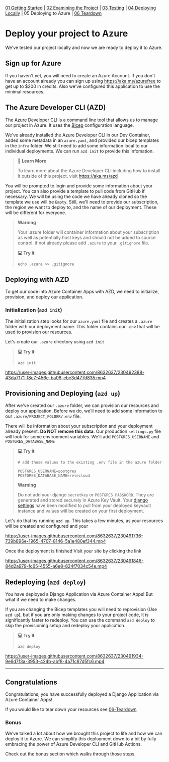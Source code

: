 [01 Getting Started](./README.md) | [02 Examining the Project](./02-examining-project.md) | [03 Testing](./03-testing.md) | [04 Deploying Locally](./04-deploying-locally.md) | 05 Deploying to Azure | [06 Teardown](./06-teardown.md)

# Deploy your project to Azure

We've tested our project locally and now we are ready to deploy it to Azure.

## Sign up for Azure

If you haven't yet, you will need to create an Azure Account. If you don't have an account already you can sign up using <https://aka.ms/azurefree> to get up to $200 in credits. Also we've configured this application to use the minimal resources.

## The Azure Developer CLI (AZD)

The [Azure Developer CLI](https://aka.ms/azd) is a command line tool that allows us to manage our project in Azure. It uses the [Bicep](https://aka.ms/bicep) configuration language.

We've already installed the Azure Developer CLI in our Dev Container, added some metadata in an `azure.yaml`, and provided our bicep templates in the `infra` folder. We still need to add some information local to our individual deployments. We can run `azd init` to provide this infomation.

> **:book: Learn More**
> 
> To learn more about the Azure Developer CLI including how to install it outside of this project, visit <https://aka.ms/azd>

You will be prompted to login and provide some information about your project. You can also provide a template to pull code from GitHub if necessary. We will be using the code we have already cloned so the template we use will be `Empty`. Still, we'll need to provide our subscription, the region we want to deploy to, and the name of our deployment. These will be different for everyone.

> **Warning**
>
>Your .azure folder will container information about your subscription as well as potentially host keys and should not be added to source control.
> if not already please add `.azure` to your `.gitignore` file.
>
> **:computer: Try It**
> ```shell
> echo .azure >> .gitignore
> ```

## Deploying with AZD

To get our code into Azure Container Apps with AZD, we need to initialize, provision, and deploy our application.

### Initialization (`azd init`)

The initialization step looks for our `azure.yaml` file and creates a `.azure` folder with our deployment name. This folder contains our `.env` that will be used to provision our resources.

Let's create our `.azure` directory using `azd init`

> **:computer: Try It**
>
> ```shell
> azd init
> ```

https://user-images.githubusercontent.com/8632637/230492388-43da7171-f8c7-456e-ba08-ebe3d477d835.mp4

## Provisioning and Deploying (`azd up`)

After we've created our `.azure` folder, we can provision our resources and deploy our application. Before we do, we'll need to add some information to our `.azure/PROJECT_FOLDER/.env` file.

There will be information about your subscription and your deployment already present. **Do NOT remove this data**. Our production `settings.py` file will look for some environment variables. We'll add `POSTGRES_USERNAME` and `POSTGRES_DATABASE_NAME`

> **:computer: Try It**
>
> ```shell
> # add these values to the existing .env file in the azure folder
> 
> POSTGRES_USERNAME=postgres
> POSTGRES_DATABASE_NAME=relecloud
>```
>
> **Warning**
> 
> Do not add your django `secretkey` or `POSTGRES_PASSWORD`. They are generated and stored securely in Azure Key Vault. Your [django settings](../demo-code/project/settings.py) have been modified to pull from your deployed keyvault instance and values will be created on your first deployment.

Let's do that by running `azd up`. This takes a few minutes, as your resources will be created and configured and your

https://user-images.githubusercontent.com/8632637/230491736-739b896e-1965-4707-8146-5a1e480ef344.mp4

Once the deployment is finished Visit your site by clicking the link

https://user-images.githubusercontent.com/8632637/230491846-84d2a979-fc65-4555-a6e8-824f7034c54e.mp4

## Redeploying (`azd deploy`)

You have deployed a Django Application via Azure Container Apps! But what if we need to make changes.

If you are changing the Bicep templates you will need to reprovision (Use `azd up`), but if you are only making changes to your project code, it is significantly faster to redeploy. You can use the command `azd deploy` to skip the provisioning setup and redeploy your application.

> **:computer: Try It**
>
> ```shell
> azd deploy
> ```

https://user-images.githubusercontent.com/8632637/230491934-9e6d7f3a-3953-424b-abf8-4a71c87d5fc6.mp4

---

## Congratulations

Congratulations, you have successfully deployed a Django Application via Azure Container Apps!

If you would like to tear down your resources see [06-Teardown](./06-teardown.md)

### Bonus

We've talked a lot about how we brought this project to life and how we can deploy it to Azure. We can simplify this deployment down to a bit by fully embracing the power of Azure Developer CLI and GitHub Actions.

Check out the bonus section which walks through those steps.
